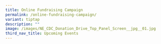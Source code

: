 ```yaml
---
title: Online Fundraising Campaign
permalink: /online-fundraising-campaign/
variant: tiptap
description: ""
image: /images/NE_CDC_Donation_Drive_Top_Panel_Screen__jpg__01.jpg
third_nav_title: Upcoming Events
---
```

